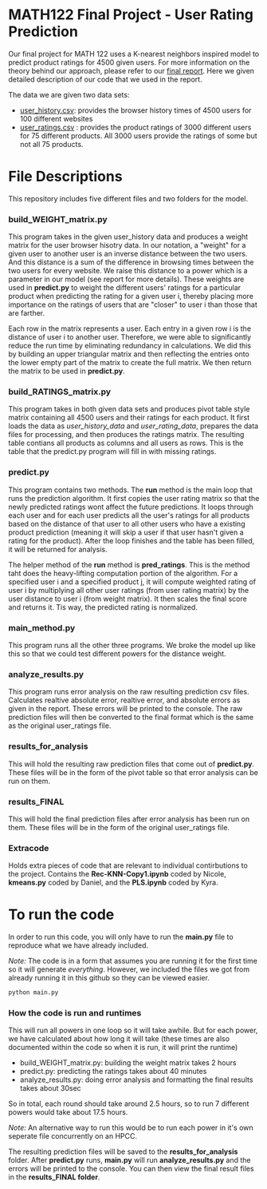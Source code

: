 # MATH122 Final Project - User Rating Prediction

Our final project for MATH 122 uses a K-nearest neighbors inspired model to predict product ratings for 4500 given users. For more information on the theory behind our approach, please refer to our [final report](https://docs.google.com/document/d/1zeOJMtTpI13Hz6NleexRDa9FsI-tDtqm8mNVLc6mO4g/edit?usp=sharing). Here we given detailed description of our code that we used in the report.

The data we are given two data sets: 
- [user_history.csv](https://c569257608da4dcaafbc-my.sharepoint.com/:x:/g/personal/kyrarivest_brandeis_edu/ESnHmQiYEqtEuUTzZBAM9aMBa4lJ11yGAOXs3PN4rxFfKg?e=WGI6ZD): provides the browser history times of 4500 users for 100 different websites
- [user_ratings.csv](https://c569257608da4dcaafbc-my.sharepoint.com/:x:/g/personal/kyrarivest_brandeis_edu/Edf-Cftx1QBEg4nT0CrTVMABGhJfDwSN6SKW3Vd9Yry8RA?e=faePVb) : provides the product ratings of 3000 different users for 75 different products. All 3000 users provide the ratings of some but not all 75 products.

# File Descriptions

This repository includes five different files and two folders for the model.

### build_WEIGHT_matrix.py
This program takes in the given user_history data and produces a weight matrix for the user browser hisotry data. In our notation, a "weight" for a given user to another user is an inverse distance between the two users. And this distance is a sum of the difference in browsing times between the two users for every website. We raise this distance to a power which is a parameter in our model (see report for more details). These weights are used in **predict.py** to weight the different users' ratings for a particular product when predicting the rating for a given user i, thereby placing more importance on the ratings of users that are "closer" to user i than those that are farther.

Each row in the matrix represents a user. Each entry in a given row i is the distance of user i to another user. Therefore, we were able to significantly reduce the run time by eliminating redundancy in calculations. We did this by building an upper triangular matrix and then reflecting the entries onto the lower empty part of the matrix to create the full matrix. We then return the matrix to be used in **predict.py**.


### build_RATINGS_matrix.py
This program takes in both given data sets and produces pivot table style matrix containing all 4500 users and their ratings for each product. It first loads the data as *user_history_data* and *user_rating_data*, prepares the data files for processing, and then produces the ratings matrix. The resulting table contians all products as columns and all users as rows. This is the table that the predict.py program will fill in with missing ratings.

### predict.py
This program contains two methods. The **run** method is the main loop that runs the prediction algorithm. It first copies the user rating matrix so that the newly predicted ratings wont affect the future predictions. It loops through each user and for each user predicts all the user's ratings for all products based on the distance of that user to all other users who have a existing product prediction (meaning it will skip a user if that user hasn't given a rating for the product). After the loop finishes and the table has been filled, it will be returned for analysis.

The helper method of the **run** method is **pred_ratings**. This is the method taht does the heavy-lifting computation portion of the algorithm. For a specified user i and a specified product j, it will compute weighted rating of user i by multiplying all other user ratings (from user rating matrix) by the user distance to user i (from weight matrix). It then scales the final score and returns it. Tis way, the predicted rating is normalized.

### main_method.py
This program runs all the other three programs. We broke the model up like this so that we could test different powers for the distance weight. 

### analyze_results.py
This program runs error analysis on the raw resulting prediction csv files. Calculates realtive absolute error, realtive error, and absolute errors as given in the report. These errors will be printed to the console. The raw prediction files will then be converted to the final format which is the same as the original user_ratings file.

### results_for_analysis
This will hold the resulting raw prediction files that come out of **predict.py**. These files will be in the form of the pivot table so that error analysis can be run on them.

### results_FINAL
This will hold the final prediction files after error analysis has been run on them. These files will be in the form of the original user_ratings file.

### Extracode
Holds extra pieces of code that are relevant to individual contirbutions to the project. Contains the **Rec-KNN-Copy1.ipynb** coded by Nicole, **kmeans.py** coded by Daniel, and the **PLS.ipynb** coded by Kyra.

# To run the code
In order to run this code, you will only have to run the **main.py** file to reproduce what we have already included.

*Note:* The code is in a form that assumes you are running it for the first time so it will generate *everything*. However, we included the files we got from already running it in this github so they can be viewed easier.

```python
python main.py
```

### How the code is run and runtimes
This will run all powers in one loop so it will take awhile. But for each power, we have calculated about how long it will take (these times are also documented within the code so when it is run, it will print the runtime)

- build_WEIGHT_matrix.py: building the weight matrix takes 2 hours
- predict.py: predicting the ratings takes about 40 minutes
- analyze_results.py: doing error analysis and formatting the final results takes about 30sec

So in total, each round should take around 2.5 hours, so to run 7 different powers would take about 17.5 hours.

*Note:* An alternative way to run this would be to run each power in it's own seperate file concurrently on an HPCC.

The resulting prediction files will be saved to the **results_for_analysis** folder. After **predict.py** runs, **main.py** will run **analyze_results.py** and the errors will be printed to the console. You can then view the final result files in the **results_FINAL folder**.

